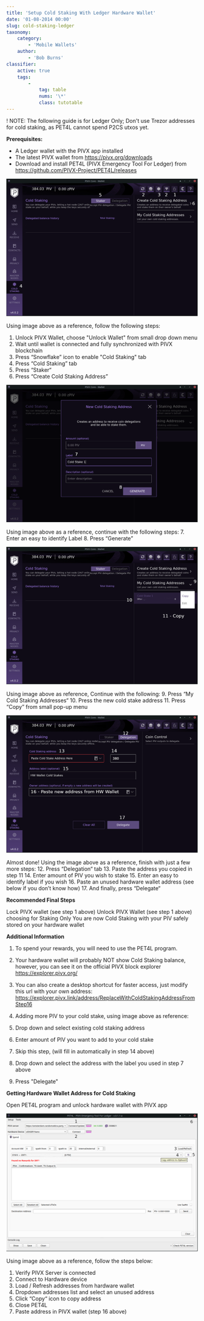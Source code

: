 ```yaml
---
title: 'Setup Cold Staking With Ledger Hardware Wallet'
date: '01-08-2014 00:00'
slug: cold-staking-ledger
taxonomy:
    category:
        - 'Mobile Wallets'
    author:
        - 'Bob Burns'
classifier:
    active: true
    tags:
        -
            tag: table
            nums: '\*' 
            class: tutotable
---
```


! NOTE: The following guide is for Ledger Only; Don't use Trezor addresses for cold staking, as PET4L cannot spend P2CS utxos yet.

**Prerequisites:**
  * A Ledger wallet with the PIVX app installed​
  * The latest PIVX wallet from https://pivx.org​/downloads
  * Download and install PET4L (PIVX Emergency Tool For Ledger) from https://github.com/PIVX-Project/PET4L/releases​

![1.hw-wallet.png](1.hw-wallet.png?classes=center&resize=450)

Using image above as a reference, follow the following steps:
1. Unlock PIVX Wallet, choose "Unlock Wallet" from small drop down menu​
2. Wait until wallet is connected and fully synchronized with PIVX blockchain​
3. Press “Snowflake” icon to enable "Cold Staking" tab​
4. Press “Cold Staking” tab​
5. Press “Staker“​
6. Press “Create Cold Staking Address”​

![2.hw-wallet.png](2.hw-wallet.png?classes=center&resize=450)

Using image above as a reference, continue with the following steps:
7. Enter an easy to identify Label​
8. Press “Generate”​

![3.hw-wallet.png](3.hw-wallet.png?classes=center&resize=450)

Using image above as reference, Continue with the following:
9. Press “My Cold Staking Addresses“​
10. Press the new cold stake address​
11. Press “Copy” from small pop-up menu​

![4.hw-wallet.png](4.hw-wallet.png?classes=center&resize=450)

Almost done! Using the image above as a reference, finish with just a few more steps:
12. Press “Delegation“ tab​
13. Paste the address you copied in step 11​
14. Enter amount of PIV you wish to stake​
15. Enter an easy to identify label if you wish​
16. Paste an unused hardware wallet address (see below if you don’t know how)​
17. And finally, press “Delegate“​

**Recommended Final Steps**

Lock PIVX wallet (see step 1 above)
Unlock PIVX Wallet (see step 1 above) choosing for Staking Only
You are now Cold Staking with your PIV safely stored on your hardware wallet

**Additional Information**

1. To spend your rewards, you will need to use the PET4L program.

2. Your hardware wallet will probably NOT show Cold Staking balance, however, you can see it on the official PIVX block explorer
https://explorer.pivx.org/​
​
3. You can also create a desktop shortcut for faster access, just modify this url with your own address:
https://explorer.pivx.link/address/ReplaceWithColdStakingAddressFromStep16​
​
4. Adding more PIV to your cold stake, using image above as reference:
13. Drop down and select existing cold staking address​
14. Enter amount of PIV you want to add to your cold stake​
15. Skip this step, (will fill in automatically in step 14 above)​
16. Drop down and select the address with the label you used in step 7 above​
17. Press "Delegate"​

**Getting Hardware Wallet Address for Cold Staking**

Open PET4L program and unlock hardware wallet with PIVX app

![5.hw-wallet.png](5.hw-wallet.png?classes=center&resize=450)

Using image above as a reference, follow the steps below:
1. Verify PIVX Server is connected​
2. Connect to Hardware device​
3. Load / Refresh addresses from hardware wallet​
4. Dropdown addresses list and select an unused address​
5. Click “Copy“ icon to copy address​
6. Close PET4L​
7. Paste address in PIVX wallet (step 16 above)​
